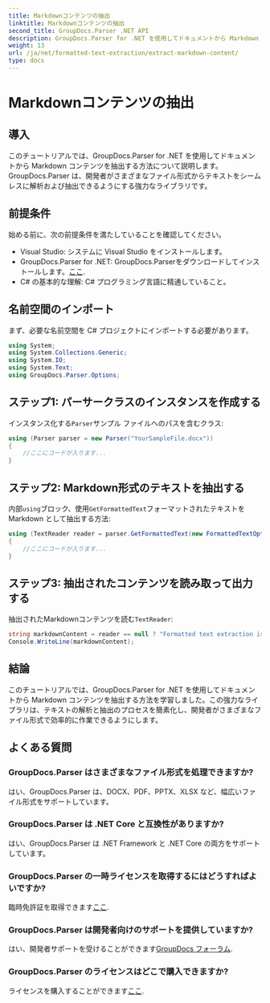 ```yaml
---
title: Markdownコンテンツの抽出
linktitle: Markdownコンテンツの抽出
second_title: GroupDocs.Parser .NET API
description: GroupDocs.Parser for .NET を使用してドキュメントから Markdown コンテンツを抽出する方法を学習します。このチュートリアルでは、シームレスなテキスト抽出の手順を段階的に説明します。
weight: 13
url: /ja/net/formatted-text-extraction/extract-markdown-content/
type: docs
---
```

# Markdownコンテンツの抽出

## 導入
このチュートリアルでは、GroupDocs.Parser for .NET を使用してドキュメントから Markdown コンテンツを抽出する方法について説明します。GroupDocs.Parser は、開発者がさまざまなファイル形式からテキストをシームレスに解析および抽出できるようにする強力なライブラリです。
## 前提条件
始める前に、次の前提条件を満たしていることを確認してください。
- Visual Studio: システムに Visual Studio をインストールします。
-  GroupDocs.Parser for .NET: GroupDocs.Parserをダウンロードしてインストールします。[ここ](https://releases.groupdocs.com/parser/net/).
- C# の基本的な理解: C# プログラミング言語に精通していること。

## 名前空間のインポート
まず、必要な名前空間を C# プロジェクトにインポートする必要があります。
```csharp
using System;
using System.Collections.Generic;
using System.IO;
using System.Text;
using GroupDocs.Parser.Options;
```
## ステップ1: パーサークラスのインスタンスを作成する
インスタンス化する`Parser`サンプル ファイルへのパスを含むクラス:
```csharp
using (Parser parser = new Parser("YourSampleFile.docx"))
{
    //ここにコードが入ります...
}
```
## ステップ2: Markdown形式のテキストを抽出する
内部`using`ブロック、使用`GetFormattedText`フォーマットされたテキストを Markdown として抽出する方法:
```csharp
using (TextReader reader = parser.GetFormattedText(new FormattedTextOptions(FormattedTextMode.Markdown)))
{
    //ここにコードが入ります...
}
```
## ステップ3: 抽出されたコンテンツを読み取って出力する
抽出されたMarkdownコンテンツを読む`TextReader`:
```csharp
string markdownContent = reader == null ? "Formatted text extraction isn't supported" : reader.ReadToEnd();
Console.WriteLine(markdownContent);
```

## 結論
このチュートリアルでは、GroupDocs.Parser for .NET を使用してドキュメントから Markdown コンテンツを抽出する方法を学習しました。この強力なライブラリは、テキストの解析と抽出のプロセスを簡素化し、開発者がさまざまなファイル形式で効率的に作業できるようにします。
## よくある質問
### GroupDocs.Parser はさまざまなファイル形式を処理できますか?
はい、GroupDocs.Parser は、DOCX、PDF、PPTX、XLSX など、幅広いファイル形式をサポートしています。
### GroupDocs.Parser は .NET Core と互換性がありますか?
はい、GroupDocs.Parser は .NET Framework と .NET Core の両方をサポートしています。
### GroupDocs.Parser の一時ライセンスを取得するにはどうすればよいですか?
臨時免許証を取得できます[ここ](https://purchase.groupdocs.com/temporary-license/).
### GroupDocs.Parser は開発者向けのサポートを提供していますか?
はい、開発者サポートを受けることができます[GroupDocs フォーラム](https://forum.groupdocs.com/c/parser/17).
### GroupDocs.Parser のライセンスはどこで購入できますか?
ライセンスを購入することができます[ここ](https://purchase.groupdocs.com/buy).